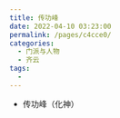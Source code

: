 ```yaml
---
title: 传功峰
date: 2022-04-10 03:23:00
permalink: /pages/c4cce0/
categories:
  - 门派与人物
  - 齐云
tags:
  - 
---
```

- 传功峰（化神）

